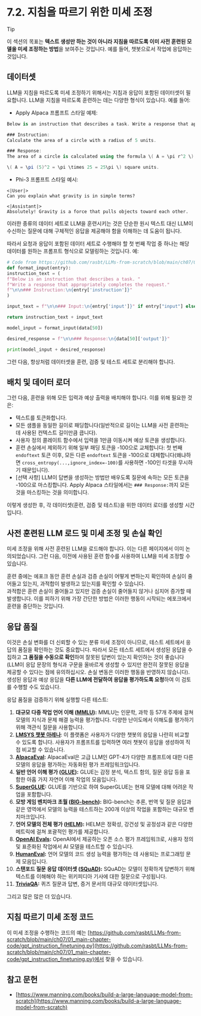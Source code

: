 # 7.2. 지침을 따르기 위한 미세 조정

> [!TIP]
> 이 섹션의 목표는 **텍스트 생성만 하는 것이 아니라 지침을 따르도록 이미 사전 훈련된 모델을 미세 조정하는 방법**을 보여주는 것입니다. 예를 들어, 챗봇으로서 작업에 응답하는 것입니다.

## 데이터셋

LLM을 지침을 따르도록 미세 조정하기 위해서는 지침과 응답이 포함된 데이터셋이 필요합니다. LLM을 지침을 따르도록 훈련하는 데는 다양한 형식이 있습니다. 예를 들어:

- Apply Alpaca 프롬프트 스타일 예제:
```csharp
Below is an instruction that describes a task. Write a response that appropriately completes the request.

### Instruction:
Calculate the area of a circle with a radius of 5 units.

### Response:
The area of a circle is calculated using the formula \( A = \pi r^2 \). Plugging in the radius of 5 units:

\( A = \pi (5)^2 = \pi \times 25 = 25\pi \) square units.
```
- Phi-3 프롬프트 스타일 예시:
```vbnet
<|User|>
Can you explain what gravity is in simple terms?

<|Assistant|>
Absolutely! Gravity is a force that pulls objects toward each other.
```
이러한 종류의 데이터 세트로 LLM을 훈련시키는 것은 단순한 원시 텍스트 대신 LLM이 수신하는 질문에 대해 구체적인 응답을 제공해야 함을 이해하는 데 도움이 됩니다.

따라서 요청과 응답이 포함된 데이터 세트로 수행해야 할 첫 번째 작업 중 하나는 해당 데이터를 원하는 프롬프트 형식으로 모델링하는 것입니다. 예:
```python
# Code from https://github.com/rasbt/LLMs-from-scratch/blob/main/ch07/01_main-chapter-code/ch07.ipynb
def format_input(entry):
instruction_text = (
f"Below is an instruction that describes a task. "
f"Write a response that appropriately completes the request."
f"\n\n### Instruction:\n{entry['instruction']}"
)

input_text = f"\n\n### Input:\n{entry['input']}" if entry["input"] else ""

return instruction_text + input_text

model_input = format_input(data[50])

desired_response = f"\n\n### Response:\n{data[50]['output']}"

print(model_input + desired_response)
```
그런 다음, 항상처럼 데이터셋을 훈련, 검증 및 테스트 세트로 분리해야 합니다.

## 배치 및 데이터 로더

그런 다음, 훈련을 위해 모든 입력과 예상 출력을 배치해야 합니다. 이를 위해 필요한 것은:

- 텍스트를 토큰화합니다.
- 모든 샘플을 동일한 길이로 패딩합니다(일반적으로 길이는 LLM을 사전 훈련하는 데 사용된 컨텍스트 길이만큼 큽니다).
- 사용자 정의 콜레이트 함수에서 입력을 1만큼 이동시켜 예상 토큰을 생성합니다.
- 훈련 손실에서 제외하기 위해 일부 패딩 토큰을 -100으로 교체합니다: 첫 번째 `endoftext` 토큰 이후, 모든 다른 `endoftext` 토큰을 -100으로 대체합니다(왜냐하면 `cross_entropy(...,ignore_index=-100)`를 사용하면 -100인 타겟을 무시하기 때문입니다).
- \[선택 사항\] LLM이 답변을 생성하는 방법만 배우도록 질문에 속하는 모든 토큰을 -100으로 마스킹합니다. Apply Alpaca 스타일에서는 `### Response:`까지 모든 것을 마스킹하는 것을 의미합니다.

이렇게 생성한 후, 각 데이터셋(훈련, 검증 및 테스트)을 위한 데이터 로더를 생성할 시간입니다.

## 사전 훈련된 LLM 로드 및 미세 조정 및 손실 확인

미세 조정을 위해 사전 훈련된 LLM을 로드해야 합니다. 이는 다른 페이지에서 이미 논의되었습니다. 그런 다음, 이전에 사용된 훈련 함수를 사용하여 LLM을 미세 조정할 수 있습니다.

훈련 중에는 에포크 동안 훈련 손실과 검증 손실이 어떻게 변하는지 확인하여 손실이 줄어들고 있는지, 과적합이 발생하고 있는지를 확인할 수 있습니다.\
과적합은 훈련 손실이 줄어들고 있지만 검증 손실이 줄어들지 않거나 심지어 증가할 때 발생합니다. 이를 피하기 위해 가장 간단한 방법은 이러한 행동이 시작되는 에포크에서 훈련을 중단하는 것입니다.

## 응답 품질

이것은 손실 변화를 더 신뢰할 수 있는 분류 미세 조정이 아니므로, 테스트 세트에서 응답의 품질을 확인하는 것도 중요합니다. 따라서 모든 테스트 세트에서 생성된 응답을 수집하고 **그 품질을 수동으로 확인**하여 잘못된 답변이 있는지 확인하는 것이 좋습니다(LLM이 응답 문장의 형식과 구문을 올바르게 생성할 수 있지만 완전히 잘못된 응답을 제공할 수 있다는 점에 유의하십시오. 손실 변동은 이러한 행동을 반영하지 않습니다).\
생성된 응답과 예상 응답을 **다른 LLM에 전달하여 응답을 평가하도록 요청**하여 이 검토를 수행할 수도 있습니다.

응답 품질을 검증하기 위해 실행할 다른 테스트:

1. **대규모 다중 작업 언어 이해 (**[**MMLU**](https://arxiv.org/abs/2009.03300)**):** MMLU는 인문학, 과학 등 57개 주제에 걸쳐 모델의 지식과 문제 해결 능력을 평가합니다. 다양한 난이도에서 이해도를 평가하기 위해 객관식 질문을 사용합니다.
2. [**LMSYS 챗봇 아레나**](https://arena.lmsys.org): 이 플랫폼은 사용자가 다양한 챗봇의 응답을 나란히 비교할 수 있도록 합니다. 사용자가 프롬프트를 입력하면 여러 챗봇이 응답을 생성하여 직접 비교할 수 있습니다.
3. [**AlpacaEval**](https://github.com/tatsu-lab/alpaca_eval)**:** AlpacaEval은 고급 LLM인 GPT-4가 다양한 프롬프트에 대한 다른 모델의 응답을 평가하는 자동화된 평가 프레임워크입니다.
4. **일반 언어 이해 평가 (**[**GLUE**](https://gluebenchmark.com/)**):** GLUE는 감정 분석, 텍스트 함의, 질문 응답 등을 포함한 아홉 가지 자연어 이해 작업의 모음입니다.
5. [**SuperGLUE**](https://super.gluebenchmark.com/)**:** GLUE를 기반으로 하여 SuperGLUE는 현재 모델에 대해 어려운 작업을 포함합니다.
6. **모방 게임 벤치마크 초월 (**[**BIG-bench**](https://github.com/google/BIG-bench)**):** BIG-bench는 추론, 번역 및 질문 응답과 같은 영역에서 모델의 능력을 테스트하는 200개 이상의 작업을 포함하는 대규모 벤치마크입니다.
7. **언어 모델의 전체 평가 (**[**HELM**](https://crfm.stanford.edu/helm/lite/latest/)**):** HELM은 정확성, 강건성 및 공정성과 같은 다양한 메트릭에 걸쳐 포괄적인 평가를 제공합니다.
8. [**OpenAI Evals**](https://github.com/openai/evals)**:** OpenAI에서 제공하는 오픈 소스 평가 프레임워크로, 사용자 정의 및 표준화된 작업에서 AI 모델을 테스트할 수 있습니다.
9. [**HumanEval**](https://github.com/openai/human-eval)**:** 언어 모델의 코드 생성 능력을 평가하는 데 사용되는 프로그래밍 문제 모음입니다.
10. **스탠포드 질문 응답 데이터셋 (**[**SQuAD**](https://rajpurkar.github.io/SQuAD-explorer/)**):** SQuAD는 모델이 정확하게 답변하기 위해 텍스트를 이해해야 하는 위키피디아 기사에 대한 질문으로 구성됩니다.
11. [**TriviaQA**](https://nlp.cs.washington.edu/triviaqa/)**:** 퀴즈 질문과 답변, 증거 문서의 대규모 데이터셋입니다.

그리고 많은 많은 더 있습니다.

## 지침 따르기 미세 조정 코드

이 미세 조정을 수행하는 코드의 예는 [https://github.com/rasbt/LLMs-from-scratch/blob/main/ch07/01_main-chapter-code/gpt_instruction_finetuning.py](https://github.com/rasbt/LLMs-from-scratch/blob/main/ch07/01_main-chapter-code/gpt_instruction_finetuning.py)에서 찾을 수 있습니다.

## 참고 문헌

- [https://www.manning.com/books/build-a-large-language-model-from-scratch](https://www.manning.com/books/build-a-large-language-model-from-scratch)
